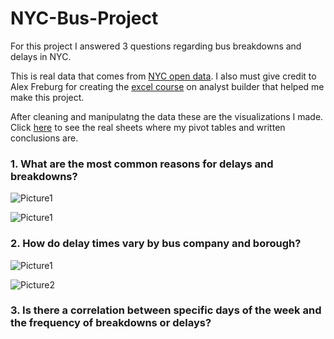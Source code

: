 # NYC-Bus-Project
For this project I answered 3 questions regarding bus breakdowns and delays in NYC.

This is real data that comes from [NYC open data](https://data.cityofnewyork.us/Transportation/Bus-Breakdown-and-Delays/ez4e-fazm/data_preview). I also must give credit to Alex Freburg for creating the [excel course](https://www.analystbuilder.com/courses/excel-for-data-analytics) on analyst builder that helped me make this project.

After cleaning and manipulatng the data these are the visualizations I made. Click [here](https://github.com/AJ-Carp/NYC-Bus-Project/blob/main/NYC%20Bus%20Project.xlsx) to see the real sheets where my pivot tables and written conclusions are.

### 1.  What are the most common reasons for delays and breakdowns?
![Picture1](https://github.com/user-attachments/assets/024bf384-405f-44e7-b90b-d3b8cedc3339)
     
![Picture1](https://github.com/user-attachments/assets/4779ea5c-dcba-417a-8ee3-b1b198729f16)
### 2.  How do delay times vary by bus company and borough?
![Picture1](https://github.com/user-attachments/assets/b4b31434-00e1-46f6-a084-9d49cdd221b6)

![Picture2](https://github.com/user-attachments/assets/729189c2-432b-4516-8912-db35c6b145c6)
### 3.  Is there a correlation between specific days of the week and the frequency of breakdowns or delays?

